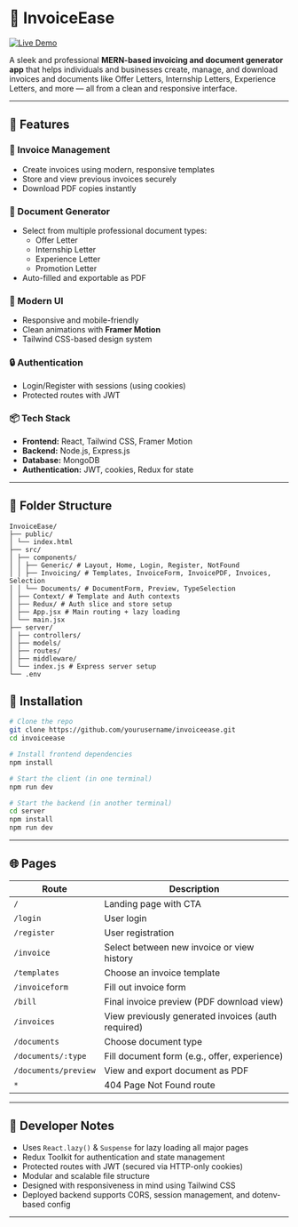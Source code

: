 # 📄 InvoiceEase

[![Live Demo](https://img.shields.io/badge/Live-Demo-blue?style=for-the-badge&logo=vercel)](https://invoice-ease-iota.vercel.app/)

A sleek and professional **MERN-based invoicing and document generator app** that helps individuals and businesses create, manage, and download invoices and documents like Offer Letters, Internship Letters, Experience Letters, and more — all from a clean and responsive interface.

---
## 🚀 Features

### 🧾 Invoice Management
- Create invoices using modern, responsive templates
- Store and view previous invoices securely
- Download PDF copies instantly

### 📄 Document Generator
- Select from multiple professional document types:
  - Offer Letter
  - Internship Letter
  - Experience Letter
  - Promotion Letter
- Auto-filled and exportable as PDF

### 🌟 Modern UI
- Responsive and mobile-friendly
- Clean animations with **Framer Motion**
- Tailwind CSS-based design system

### 🔒 Authentication
- Login/Register with sessions (using cookies)
- Protected routes with JWT

### 📦 Tech Stack
- **Frontend:** React, Tailwind CSS, Framer Motion
- **Backend:** Node.js, Express.js
- **Database:** MongoDB
- **Authentication:** JWT, cookies, Redux for state

---

## 📁 Folder Structure

```text
InvoiceEase/
├── public/
│ └── index.html
├── src/
│ ├── components/
│ │ ├── Generic/ # Layout, Home, Login, Register, NotFound
│ │ ├── Invoicing/ # Templates, InvoiceForm, InvoicePDF, Invoices, Selection
│ │ └── Documents/ # DocumentForm, Preview, TypeSelection
│ ├── Context/ # Template and Auth contexts
│ ├── Redux/ # Auth slice and store setup
│ ├── App.jsx # Main routing + lazy loading
│ └── main.jsx
├── server/
│ ├── controllers/
│ ├── models/
│ ├── routes/
│ ├── middleware/
│ └── index.js # Express server setup
└── .env
```

## 🔧 Installation

```bash
# Clone the repo
git clone https://github.com/yourusername/invoiceease.git
cd invoiceease

# Install frontend dependencies
npm install

# Start the client (in one terminal)
npm run dev

# Start the backend (in another terminal)
cd server
npm install
npm run dev
```
---

## 🌐 Pages

| Route | Description |
|-------|-------------|
| `/` | Landing page with CTA |
| `/login` | User login |
| `/register` | User registration |
| `/invoice` | Select between new invoice or view history |
| `/templates` | Choose an invoice template |
| `/invoiceform` | Fill out invoice form |
| `/bill` | Final invoice preview (PDF download view) |
| `/invoices` | View previously generated invoices (auth required) |
| `/documents` | Choose document type |
| `/documents/:type` | Fill document form (e.g., offer, experience) |
| `/documents/preview` | View and export document as PDF |
| `*` | 404 Page Not Found route |

---

## 🧠 Developer Notes

- Uses `React.lazy()` & `Suspense` for lazy loading all major pages
- Redux Toolkit for authentication and state management
- Protected routes with JWT (secured via HTTP-only cookies)
- Modular and scalable file structure
- Designed with responsiveness in mind using Tailwind CSS
- Deployed backend supports CORS, session management, and dotenv-based config

---
